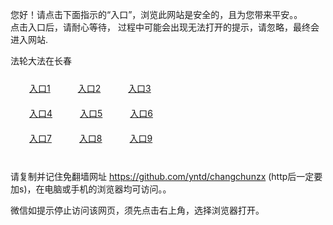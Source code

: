 您好！请点击下面指示的“入口”，浏览此网站是安全的，且为您带来平安。。 <br/>
点击入口后，请耐心等待， 过程中可能会出现无法打开的提示，请忽略，最终会进入网站. </br>

法轮大法在长春<br/>
<div style="padding:10px"><a style="margin:20px" target="_blank" href="https://d2p67vrhxhfbi3.cloudfront.net/2Qpsp?sdxbwyzb" id="ccLink1" rel="nofollow">入口1</a> <a target="_blank" style="margin:20px" href="https://dbddkknmhbgp8.cloudfront.net/2Qpsp?bcvwf" id="ccLink2" rel="nofollow">入口2</a> <a style="margin:20px" target="_blank" href="https://da7k0iowhfb5a.cloudfront.net/2Qpsp?gztvvnja" id="ccLink3" rel="nofollow">入口3</a></div>

<div style="padding:10px" ><a style="margin:20px" target="_blank" href="https://d2p67vrhxhfbi3.cloudfront.net/2Qpsp?sdxbwyzb" id="ccLink4" rel="nofollow">入口4</a> <a style="margin:20px" href="https://dbddkknmhbgp8.cloudfront.net/2Qpsp?bcvwf" target="_blank" id="ccLink5" rel="nofollow">入口5</a> <a style="margin:20px" href="https://da7k0iowhfb5a.cloudfront.net/2Qpsp?gztvvnja" target="_blank" id="ccLink6" rel="nofollow">入口6</a></div>

<div style="padding:10px"><a style="margin:20px" target="_blank" href="https://d2p67vrhxhfbi3.cloudfront.net/2Qpsp?sdxbwyzb" id="ccLink7" rel="nofollow">入口7</a> <a style="margin:20px" href="https://dbddkknmhbgp8.cloudfront.net/2Qpsp?bcvwf" target="_blank" id="ccLink8" rel="nofollow">入口8</a> <a style="margin:20px" target="_blank" href="https://da7k0iowhfb5a.cloudfront.net/2Qpsp?gztvvnja" id="ccLink9" rel="nofollow">入口9</a></div>

<br/>



请复制并记住免翻墙网址 https://github.com/yntd/changchunzx (http后一定要加s)，在电脑或手机的浏览器均可访问。。<br/>

微信如提示停止访问该网页，须先点击右上角，选择浏览器打开。
